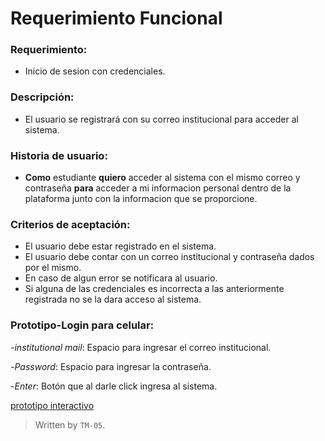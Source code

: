 # Requerimiento Funcional 

### Requerimiento:
- Inicio de sesion con credenciales.
### Descripción:
- El usuario se registrará con su correo institucional para acceder al sistema.
### Historia de usuario:
- **Como** estudiante **quiero** acceder al sistema con el mismo correo y contraseña **para** acceder a mi informacion personal dentro de la plataforma junto con la informacion que se proporcione. 
### Criterios de aceptación: 
-  El usuario debe estar registrado en el sistema.
- El usuario debe contar con un correo institucional y contraseña dados por el mismo.
- En caso de algun error se notificara al usuario.
- Si alguna de las credenciales es incorrecta a las anteriormente registrada no se la dara acceso al sistema.
### Prototipo-Login para celular:

-*institutional mail*: Espacio para ingresar el correo institucional.

-*Password*: Espacio para ingresar la contraseña.

-*Enter*: Botón que al darle click ingresa al sistema.

[prototipo interactivo](https://www.figma.com/proto/WvjhIytEmTgpsn0ml86WUS/Untitled?node-id=0-1&t=s8JX0rZRKYmnFRdN-1)
>Written by  `TM-05`.

